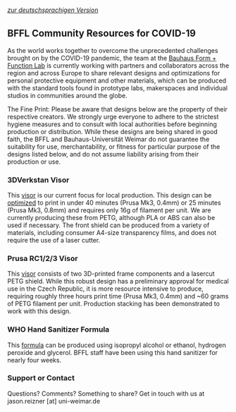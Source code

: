 ###### [zur deutschsprachigen Version](https://bffl.io/de)

## BFFL Community Resources for COVID-19
As the world works together to overcome the unprecedented challenges brought on by the COVID-19 pandemic, the team at the [Bauhaus Form + Function Lab](https://uni-weimar.de/bffl) is currently working with partners and collaborators across the region and across Europe to share relevant designs and optimizations for personal protective equipment and other materials, which can be produced with the standard tools found in prototype labs, makerspaces and individual studios in communities around the globe.

The Fine Print: Please be aware that designs below are the property of their respective creators. We strongly urge everyone to adhere to the strictest hygiene measures and to consult with local authorities before beginning production or distribution. While these designs are being shared in good faith, the BFFL and Bauhaus-Universität Weimar do not guarantee the suitability for use, merchantability, or fitness for particular purpose of the designs listed below, and do not assume liability arising from their production or use.

### 3DVerkstan Visor
This [visor](https://3dverkstan.se/protective-visor/) is our current focus for local production. This design can be [optimized](https://3dverkstan.se/protective-visor/protective-visor-print-guide/) to print in under 40 minutes (Prusa Mk3, 0.4mm) or 25 minutes (Prusa Mk3, 0.8mm) and requires only 16g of filament per unit. We are currently producing these from PETG, although PLA or ABS can also be used if necessary. The front shield can be produced from a variety of materials, including consumer A4-size transparency films, and does not require the use of a laser cutter.

### Prusa RC1/2/3 Visor
This [visor](https://www.prusaprinters.org/prints/25857-prusa-protective-face-shield-rc3) consists of two 3D-printed frame components and a lasercut PETG shield. While this robust design has a preliminary approval for medical use in the Czech Republic, it is more resource intensive to produce, requiring roughly three hours print time (Prusa Mk3, 0.4mm) and ~60 grams of PETG filament per unit. Production stacking has been demonstrated to work with this design.

### WHO Hand Sanitizer Formula
This [formula](https://www.who.int/gpsc/5may/Guide_to_Local_Production.pdf) can be produced using isopropyl alcohol or ethanol, hydrogen peroxide and glycerol. BFFL staff have been using this hand sanitizer for nearly four weeks.

### Support or Contact
Questions? Comments? Something to share?
Get in touch with us at jason.reizner \[at] uni-weimar.de
